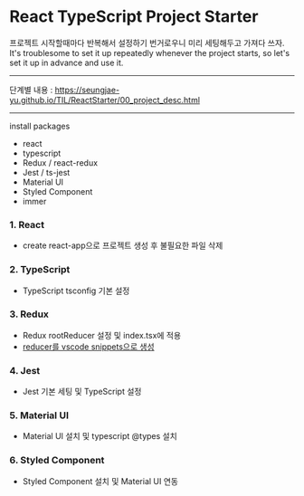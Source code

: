 # React TypeScript Project Starter
프로젝트 시작할때마다 반복해서 설정하기 번거로우니 미리 세팅해두고 가져다 쓰자.  
It's troublesome to set it up repeatedly whenever the project starts, so let's set it up in advance and use it.

***
단계별 내용 : https://seungjae-yu.github.io/TIL/ReactStarter/00_project_desc.html
***

install packages
- react
- typescript
- Redux / react-redux
- Jest / ts-jest
- Material UI
- Styled Component
- immer

### 1. React
-  create react-app으로 프로젝트 생성 후 불필요한 파일 삭제

### 2. TypeScript
- TypeScript tsconfig 기본 설정

### 3. Redux
- Redux rootReducer 설정 및 index.tsx에 적용
- [reducer를 vscode snippets으로 생성](https://seungjae-yu.github.io/TIL/ReactStarter/04_redux.html)

### 4. Jest
- Jest 기본 세팅 및 TypeScript 설정

### 5. Material UI
- Material UI 설치 및 typescript @types 설치

### 6. Styled Component
- Styled Component 설치 및 Material UI 연동 

